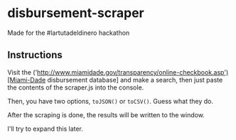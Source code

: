 disbursement-scraper
====================

Made for the #lartutadeldinero hackathon

## Instructions 

Visit the ('http://www.miamidade.gov/transparency/online-checkbook.asp')[Miami-Dade disbursement database] and make a search, then just paste the contents of the scraper.js into the console.

Then, you have two options, `toJSON()` or `toCSV()`. Guess what they do.

After the scraping is done, the results will be written to the window.

I'll try to expand this later.
